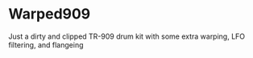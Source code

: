 # Warped909

Just a dirty and clipped TR-909 drum kit with some extra warping, LFO filtering, and flangeing